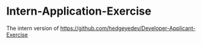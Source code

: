 Intern-Application-Exercise
===========================

The intern version of https://github.com/hedgeyedev/Developer-Applicant-Exercise